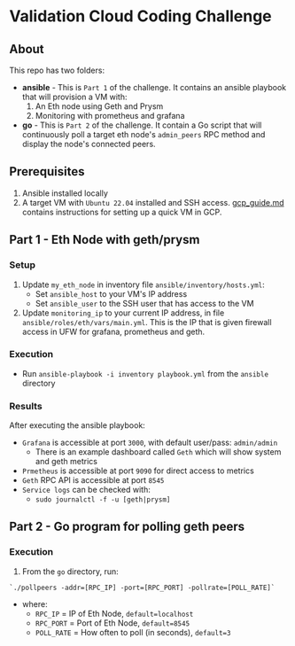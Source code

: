 # Validation Cloud Coding Challenge

## About
This repo has two folders:
- **ansible** - This is `Part 1` of the challenge. It contains an ansible playbook that will provision a VM with:
    1. An Eth node using Geth and Prysm
    1. Monitoring with prometheus and grafana
- **go** - This is `Part 2` of the challenge. It contain a Go script that will continuously poll a target eth node's `admin_peers` RPC method and display the node's connected peers.

## Prerequisites
1. Ansible installed locally
1. A target VM with `Ubuntu 22.04` installed and SSH access. [gcp_guide.md](gcp_guide.md) contains instructions for setting up a quick VM in GCP. 

## Part 1 - Eth Node with geth/prysm
### Setup
1. Update `my_eth_node` in inventory file `ansible/inventory/hosts.yml`:
    - Set `ansible_host` to your VM's IP address
    - Set `ansible_user` to the SSH user that has access to the VM
1. Update `monitoring_ip` to your current IP address, in file `ansible/roles/eth/vars/main.yml`. This is the IP that is given firewall access in UFW for grafana, prometheus and geth.

### Execution
- Run `ansible-playbook -i inventory playbook.yml` from the `ansible` directory

### Results
After executing the ansible playbook:
- `Grafana` is accessible at port `3000`, with default user/pass: `admin/admin`
    - There is an example dashboard called `Geth` which will show system and geth metrics
- `Prmetheus` is accessible at port `9090` for direct access to metrics
- `Geth` RPC API is accessible at port `8545`
- `Service logs` can be checked with:
    - `sudo journalctl -f -u [geth|prysm]`

## Part 2 - Go program for polling geth peers
### Execution
1. From the `go` directory, run:
```
`./pollpeers -addr=[RPC_IP] -port=[RPC_PORT] -pollrate=[POLL_RATE]`
```
- where:
    - `RPC_IP` = IP of Eth Node, `default=localhost`
    - `RPC_PORT` = Port of Eth Node, `default=8545`
    - `POLL_RATE` = How often to poll (in seconds), `default=3`
